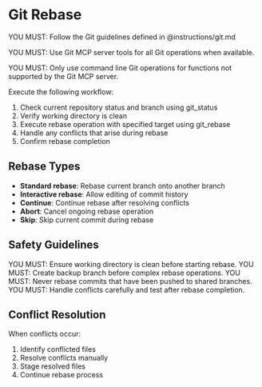 # Git Rebase

YOU MUST: Follow the Git guidelines defined in @instructions/git.md

YOU MUST: Use Git MCP server tools for all Git operations when available.

YOU MUST: Only use command line Git operations for functions not supported by the Git MCP server.

Execute the following workflow:

1. Check current repository status and branch using git_status
2. Verify working directory is clean
3. Execute rebase operation with specified target using git_rebase
4. Handle any conflicts that arise during rebase
5. Confirm rebase completion

## Rebase Types

- **Standard rebase**: Rebase current branch onto another branch
- **Interactive rebase**: Allow editing of commit history
- **Continue**: Continue rebase after resolving conflicts
- **Abort**: Cancel ongoing rebase operation
- **Skip**: Skip current commit during rebase

## Safety Guidelines

YOU MUST: Ensure working directory is clean before starting rebase.
YOU MUST: Create backup branch before complex rebase operations.
YOU MUST: Never rebase commits that have been pushed to shared branches.
YOU MUST: Handle conflicts carefully and test after rebase completion.

## Conflict Resolution

When conflicts occur:

1. Identify conflicted files
2. Resolve conflicts manually
3. Stage resolved files
4. Continue rebase process
